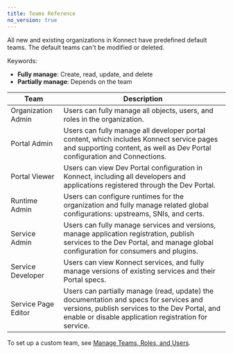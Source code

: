 ```yaml
---
title: Teams Reference
no_version: true
---
```


All new and existing organizations in Konnect have predefined default teams.
The default teams can't be modified or deleted.

Keywords:
* **Fully manage**: Create, read, update, and delete
* **Partially manage**: Depends on the team

| Team                | Description  |
|---------------------|--------------|
| Organization Admin  | Users can fully manage all objects, users, and roles in the organization. |
| Portal Admin        | Users can fully manage all developer portal content, which includes Konnect service pages and supporting content, as well as Dev Portal configuration and Connections. |
| Portal Viewer       | Users can view Dev Portal configuration in Konnect, including all developers and applications registered through the Dev Portal. |
| Runtime Admin       | Users can configure runtimes for the organization and fully manage related global configurations: upstreams, SNIs, and certs.
| Service Admin       | Users can fully manage services and versions, manage application registration, publish services to the Dev Portal, and manage global configuration for consumers and plugins.|  
| Service Developer   | Users can view Konnect services, and fully manage versions of existing services and their Portal specs. |
| Service Page Editor | Users can partially manage (read, update) the documentation and specs for services and versions, publish services to the Dev Portal, and enable or disable application registration for service. |

To set up a custom team, see [Manage Teams, Roles, and Users](/konnect/org-management/teams-roles-users).
